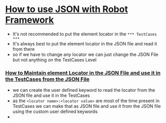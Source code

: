 # <ins>How to use JSON with Robot Framework

- It's not recommended to put the element locator in the `*** TestCases ***`
- It's always best to put the element locator in the JSON file and read it from there 
- so if we have to change any locator we can just change  the JSON File but not anything on the TestCases Level


### <ins> How to Maintain element Locator in the JSON File and use it in the TestCases from the JSON File

- we can create the user defined keyword to read the locator from the JSON file and use it in the TestCases
- as the `<locator name>:<locator value>` are most of the time present in TestCases we can make that as JSON file and use it from the JSON file using the custom user defined keywords
- 